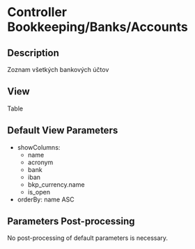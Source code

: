 # Controller Bookkeeping/Banks/Accounts

## Description

Zoznam všetkých bankových účtov

## View

Table

## Default View Parameters

* showColumns:
  * name
  * acronym
  * bank
  * iban
  * bkp_currency.name
  * is_open
* orderBy: name ASC

## Parameters Post-processing

No post-processing of default parameters is necessary.
